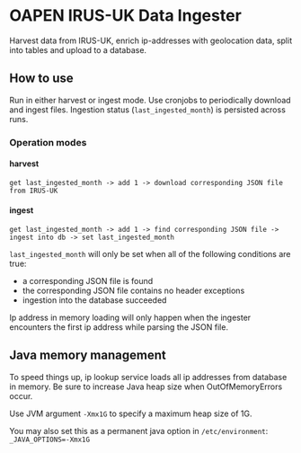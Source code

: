 # OAPEN IRUS-UK Data Ingester

Harvest data from IRUS-UK, enrich ip-addresses with geolocation data, split into 
tables and upload to a database.

## How to use
Run in either harvest or ingest mode. Use cronjobs to periodically download 
and ingest files. Ingestion status (`last_ingested_month`) is persisted across 
runs.

### Operation modes

#### harvest

`get last_ingested_month -> add 1 -> download corresponding JSON file from IRUS-UK`

#### ingest

`get last_ingested_month -> add 1 -> find corresponding JSON file -> ingest into db -> set last_ingested_month`

`last_ingested_month` will only be set when all of the following conditions are true:

- a corresponding JSON file is found
- the corresponding JSON file contains no header exceptions 
- ingestion into the database succeeded

Ip address in memory loading will only happen when the ingester encounters 
the first ip address while parsing the JSON file.

## Java memory management

To speed things up, ip lookup service loads all ip addresses from database in memory.
Be sure to increase Java heap size when OutOfMemoryErrors occur.

Use JVM argument `-Xmx1G` to specify a maximum heap size of 1G.

You may also set this as a permanent java option in `/etc/environment`:  
`_JAVA_OPTIONS=-Xmx1G`
	

